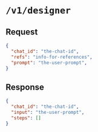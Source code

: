 # `/v1/designer`

## Request

```json
{
  "chat_id": "the-chat-id",
  "refs": "info-for-references",
  "prompt": "the-user-prompt",
}
```

## Response

```json
{
  "chat_id": "the-chat-id",
  "input": "the-user-prompt",
  "steps": []
}
```
